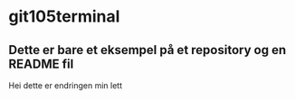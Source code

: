 # git105terminal 

## Dette er bare et eksempel på et repository og en README fil

Hei dette er endringen min
lett
